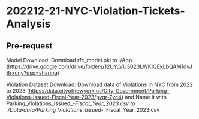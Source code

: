 # 202212-21-NYC-Violation-Tickets-Analysis

## Pre-request
Model Download: Download rfc_model.pkl to ./App (https://drive.google.com/drive/folders/12UY_VU3023LWKIQEkLbQAM1dvJBrxuny?usp=sharing)

Violation Dataset Download: Download data of Violations in NYC from 2022 to 2023 (https://data.cityofnewyork.us/City-Government/Parking-Violations-Issued-Fiscal-Year-2023/pvqr-7yc4) and Name it with Parking_Violations_Issued_-_Fiscal_Year_2023.csv to ./Data/data/Parking_Violations_Issued_-_Fiscal_Year_2023.csv


 
